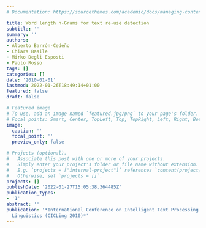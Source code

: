 ```yaml
---
# Documentation: https://sourcethemes.com/academic/docs/managing-content/

title: Word length n-Grams for text re-use detection
subtitle: ''
summary: ''
authors:
- Alberto Barrón-Cedeño
- Chiara Basile
- Mirko Degli Esposti
- Paolo Rosso
tags: []
categories: []
date: '2010-01-01'
lastmod: 2022-01-26T18:49:14+01:00
featured: false
draft: false

# Featured image
# To use, add an image named `featured.jpg/png` to your page's folder.
# Focal points: Smart, Center, TopLeft, Top, TopRight, Left, Right, BottomLeft, Bottom, BottomRight.
image:
  caption: ''
  focal_point: ''
  preview_only: false

# Projects (optional).
#   Associate this post with one or more of your projects.
#   Simply enter your project's folder or file name without extension.
#   E.g. `projects = ["internal-project"]` references `content/project/deep-learning/index.md`.
#   Otherwise, set `projects = []`.
projects: []
publishDate: '2022-01-27T15:05:38.364485Z'
publication_types:
- '1'
abstract: ''
publication: '*International Conference on Intelligent Text Processing and Computational
  Linguistics (CICLing 2010)*'
---
```

